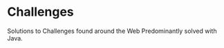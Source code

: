 Challenges
==========

Solutions to Challenges found around the Web
Predominantly solved with Java.
